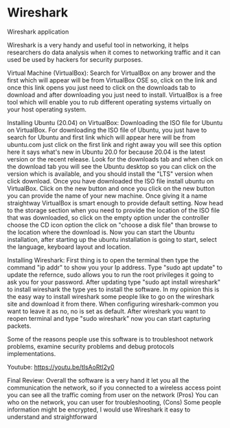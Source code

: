 # Wireshark
Wireshark application

Wireshark is a very handy and useful tool in networking, it helps researchers do data analysis
when it comes to networking traffic and it can used be used by hackers for security purposes.

Virtual Machine (VirtualBox):
Search for VirtualBox on any brower and the first which will appear will be from VirtualBox OSE so, click on the link and once this link opens you just need to click on the downloads tab to download and after downloading you just need to install. VirtualBox is a free tool which will enable you to rub different operating systems virtually on your host operating system.

Installing Ubuntu (20.04) on VirtualBox:
Downloading the ISO file for Ubuntu on VirtualBox. For downloading the ISO file of Ubuntu, you just have to search for Ubuntu and first link which will appear here will be from ubuntu.com just click on the first link and right away you will see this option here it says what's new in Ubuntu 20.0 for because 20.04 is the latest version or the recent release. Look for the downloads tab and when click on the download tab you will see the Ubuntu desktop so you can click on the version which is available, and you should install the "LTS" version when click download. 
Once you have downloaded the ISO file install ubuntu on VirtualBox. Click on the new button and once you click on the new button you can provide the name of your new machine. Once giving it a name straightway VirtualBox is smart enough to provide default setting. Now head to the storage section when you need to provide the location of the ISO file that was downloaded, so click on the empty option under the controller choose the CD icon option the click on "choose a disk file" than browse to the location where the download is. 
Now you can start the Ubuntu installation, after starting up the ubuntu installation is going to start, select the language, keyboard layout and location.

Installing Wireshark: First thing is to open the terminal then type the command "ip addr" to show you your Ip address. Type "sudo apt update" to update the refernce, sudo allows you to run the root privileges it going to ask you for your password. After updating type "sudo apt install wireshark" to install wireshark the type yes to install the software. In my opinion this is the easy way to install wireshark some people like to go on the wireshark site and download it from there. When configuring wireshark-common you want to leave it as no, no is set as default. After wireshark you want to reopen terminal and type "sudo wireshark" now you can start capturing packets.

Some of the reasons people use this software is to troubleshoot network problems, examine security problems and debug protocols implementations.

Youtube:
https://youtu.be/tIsAoRtI2y0

Final Review:
Overall the software is a very hand it let you all the communication the network, so if you connected to a wireless access point you can see all the traffic coming from user on the network
(Pros) You can who on the network, you can user for troubleshooting,
(Cons) Some people information might be encrypted,
I would use Wireshark it easy to understand and straightforward

